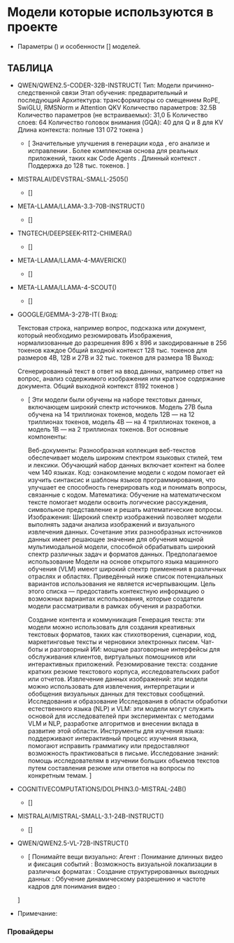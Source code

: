 # Модели которые используются в проекте
 - Параметры () и особенности [] моделей.
## ТАБЛИЦА

* QWEN/QWEN2.5-CODER-32B-INSTRUCT(
    Тип: Модели причинно-следственной связи
    Этап обучения: предварительный и последующий
    Архитектура: трансформаторы со смещением RoPE, SwiGLU, RMSNorm и Attention QKV
    Количество параметров: 32.5B
    Количество параметров (не встраиваемых): 31,0 Б
    Количество слоев: 64
    Количество головок внимания (GQA): 40 для Q и 8 для KV
    Длина контекста: полные 131 072 токена
)
    + [
        Значительные улучшения в генерации кода , его анализе и исправлении .
        Более комплексная основа для реальных приложений, таких как Code Agents .
        Длинный контекст . Поддержка до 128 тыс. токенов.
    ] 
* MISTRALAI/DEVSTRAL-SMALL-2505()
    + []
* META-LLAMA/LLAMA-3.3-70B-INSTRUCT()
    + []
* TNGTECH/DEEPSEEK-R1T2-CHIMERA()
    + []
* META-LLAMA/LLAMA-4-MAVERICK()
    + []
* META-LLAMA/LLAMA-4-SCOUT()
    + []
* GOOGLE/GEMMA-3-27B-IT(
    Вход:

    Текстовая строка, например вопрос, подсказка или документ, который необходимо резюмировать
    Изображения, нормализованные до разрешения 896 x 896 и закодированные в 256 токенов каждое
    Общий входной контекст 128 тыс. токенов для размеров 4B, 12B и 27B и 32 тыс. токенов для размера 1B
    Выход:

    Сгенерированный текст в ответ на ввод данных, например ответ на вопрос, анализ содержимого изображения или краткое содержание документа.
    Общий выходной контекст 8192 токенов
)
    + [
        Эти модели были обучены на наборе текстовых данных, включающем широкий спектр источников. Модель 27B была обучена на 14 триллионах токенов, модель 12B — на 12 триллионах токенов, модель 4B — на 4 триллионах токенов, а модель 1B — на 2 триллионах токенов. Вот основные компоненты:

        Веб-документы: Разнообразная коллекция веб-текстов обеспечивает модель широким спектром языковых стилей, тем и лексики. Обучающий набор данных включает контент на более чем 140 языках.
        Код: ознакомление модели с кодом помогает ей изучить синтаксис и шаблоны языков программирования, что улучшает ее способность генерировать код и понимать вопросы, связанные с кодом.
        Математика: Обучение на математическом тексте помогает модели освоить логические рассуждения, символьное представление и решать математические вопросы.
        Изображения: Широкий спектр изображений позволяет модели выполнять задачи анализа изображений и визуального извлечения данных.
        Сочетание этих разнообразных источников данных имеет решающее значение для обучения мощной мультимодальной модели, способной обрабатывать широкий спектр различных задач и форматов данных.
        Предполагаемое использование
        Модели на основе открытого языка машинного обучения (VLM) имеют широкий спектр применения в различных отраслях и областях. Приведённый ниже список потенциальных вариантов использования не является исчерпывающим. Цель этого списка — предоставить контекстную информацию о возможных вариантах использования, которые создатели модели рассматривали в рамках обучения и разработки.

        Создание контента и коммуникация
        Генерация текста: эти модели можно использовать для создания креативных текстовых форматов, таких как стихотворения, сценарии, код, маркетинговые тексты и черновики электронных писем.
        Чат-боты и разговорный ИИ: мощные разговорные интерфейсы для обслуживания клиентов, виртуальных помощников или интерактивных приложений.
        Резюмирование текста: создание кратких резюме текстового корпуса, исследовательских работ или отчетов.
        Извлечение данных изображений: эти модели можно использовать для извлечения, интерпретации и обобщения визуальных данных для текстовых сообщений.
        Исследования и образование
        Исследования в области обработки естественного языка (NLP) и VLM: эти модели могут служить основой для исследователей при экспериментах с методами VLM и NLP, разработке алгоритмов и внесении вклада в развитие этой области.
        Инструменты для изучения языка: поддерживают интерактивный процесс изучения языка, помогают исправить грамматику или предоставляют возможность практиковаться в письме.
        Исследование знаний: помощь исследователям в изучении больших объемов текстов путем составления резюме или ответов на вопросы по конкретным темам.
    ]
* COGNITIVECOMPUTATIONS/DOLPHIN3.0-MISTRAL-24B()
    + []
* MISTRALAI/MISTRAL-SMALL-3.1-24B-INSTRUCT()
    + []
* QWEN/QWEN2.5-VL-72B-INSTRUCT()
    + [
        Понимайте вещи визуально:
        Агент :
        Понимание длинных видео и фиксация событий :
        Возможность визуальной локализации в различных форматах :
        Создание структурированных выходных данных :
        Обучение динамическому разрешению и частоте кадров для понимания видео :

    ]
 - Примечание: 
### Провайдеры
